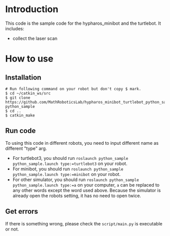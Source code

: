 # Introduction
This code is the sample code for the hypharos_minibot and the turtlebot. It includes:

* collect the laser scan

# How to use

## Installation

```shell
# Run following command on your robot but don't copy $ mark.
$ cd ~/catkin_ws/src
$ git clone https://github.com/MathRoboticsLab/hypharos_minibot_turtlebot_python_sample.git python_sample
$ cd ..
$ catkin_make
```

## Run code
To using this code in different robots, you need to input different name as different "type" arg.

* For turtlebot3, you should run `roslaunch python_sample python_sample.launch type:=turtlebot3` on your robot.
* For minibot, you should run `roslaunch python_sample python_sample.launch type:=minibot` on your robot.
* For other simulator, you should run `roslaunch python_sample python_sample.launch type:=a` on your computer, `a` can be replaced to any other words except the word used above. Because the simulator is already open the robots setting, it has no need to open twice.

## Get errors
If there is something wrong, please check the `script/main.py` is executable or not.

